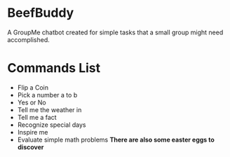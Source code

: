 # BeefBuddy 
A GroupMe chatbot created for simple tasks that a small group might need accomplished.

# Commands List 
* Flip a Coin
* Pick a number a to b
* Yes or No
* Tell me the weather in <your town>
* Tell me a fact
* Recognize special days
* Inspire me
* Evaluate simple math problems
**There are also some easter eggs to discover**

